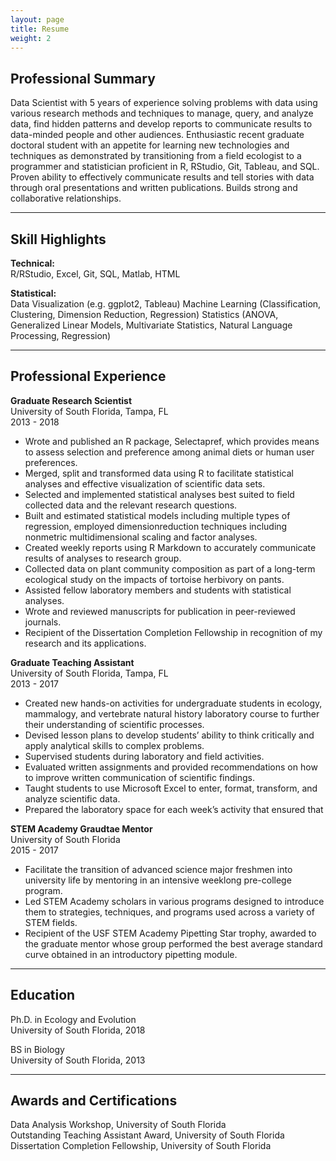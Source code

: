 ```yaml
---
layout: page
title: Resume
weight: 2
---
```


## Professional Summary

Data Scientist with 5 years of experience solving problems with data using various research methods and techniques to manage, query, and analyze data, find hidden patterns and develop reports to communicate results to data-minded people and other audiences. Enthusiastic recent graduate doctoral student with an appetite for learning new technologies and techniques as demonstrated by transitioning from a field ecologist to a programmer and statistician proficient in R, RStudio, Git, Tableau, and SQL. Proven ability to effectively communicate results and tell stories with data through oral presentations and written publications. Builds strong and collaborative relationships. 

___

## Skill Highlights

**Technical:**<br/>R/RStudio, Excel, Git, SQL, Matlab, HTML

**Statistical:**<br/>Data Visualization (e.g. ggplot2, Tableau)
Machine Learning (Classification, Clustering, Dimension Reduction, Regression)
Statistics (ANOVA, Generalized Linear Models, Multivariate Statistics, Natural Language Processing, Regression)

___

## Professional Experience

**Graduate Research Scientist**<br/>
University of South Florida, Tampa, FL<br/>
2013 - 2018

* Wrote and published an R package, Selectapref, which provides means to assess selection and
preference among animal diets or human user preferences.
* Merged, split and transformed data using R to facilitate statistical analyses and effective
visualization of scientific data sets.
* Selected and implemented statistical analyses best suited to field collected data and the relevant
research questions.
* Built and estimated statistical models including multiple types of regression, employed dimensionreduction
techniques including nonmetric multidimensional scaling and factor analyses.
* Created weekly reports using R Markdown to accurately communicate results of analyses to
research group.
* Collected data on plant community composition as part of a long-term ecological study on the
impacts of tortoise herbivory on pants.
* Assisted fellow laboratory members and students with statistical analyses.
* Wrote and reviewed manuscripts for publication in peer-reviewed journals.
* Recipient of the Dissertation Completion Fellowship in recognition of my research and its
applications.

**Graduate Teaching Assistant**<br/>
University of South Florida, Tampa, FL<br/>
2013 - 2017

* Created new hands-on activities for undergraduate students in ecology, mammalogy, and
vertebrate natural history laboratory course to further their understanding of scientific processes.
* Devised lesson plans to develop students’ ability to think critically and apply analytical skills to
complex problems.
* Supervised students during laboratory and field activities.
* Evaluated written assignments and provided recommendations on how to improve written
communication of scientific findings.
* Taught students to use Microsoft Excel to enter, format, transform, and analyze scientific data.
* Prepared the laboratory space for each week’s activity that ensured that

**STEM Academy Graudtae Mentor**<br/>
University of South Florida<br/>
2015 - 2017

* Facilitate the transition of advanced science major freshmen into university life by mentoring in an
intensive weeklong pre-college program.
* Led STEM Academy scholars in various programs designed to introduce them to strategies,
techniques, and programs used across a variety of STEM fields.
* Recipient of the USF STEM Academy Pipetting Star trophy, awarded to the graduate mentor
whose group performed the best average standard curve obtained in an introductory pipetting
module.

___

## Education

Ph.D. in Ecology and Evolution<br/>
University of South Florida, 2018

BS in Biology<br/>
University of South Florida, 2013

___

## Awards and Certifications

Data Analysis Workshop, University of South Florida<br/>
Outstanding Teaching Assistant Award, University of South Florida<br/>
Dissertation Completion Fellowship, University of South Florida
